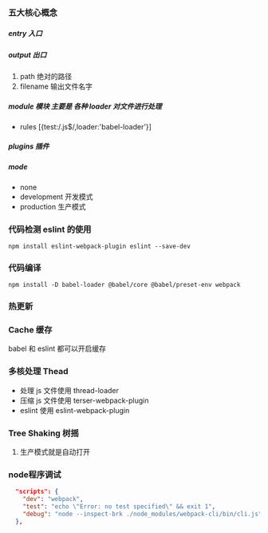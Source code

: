 ### 五大核心概念

##### entry 入口

##### output 出口

1. path 绝对的路径
2. filename 输出文件名字

##### module 模块 主要是 各种 loader 对文件进行处理

- rules [{test:/\.js$/,loader:'babel-loader'}]

##### plugins 插件

##### mode

- none
- development 开发模式
- production 生产模式

### 代码检测 eslint 的使用

`npm install eslint-webpack-plugin eslint --save-dev`

### 代码编译

`npm install -D babel-loader @babel/core @babel/preset-env webpack`

### 热更新

### Cache 缓存

babel 和 eslint 都可以开启缓存

### 多核处理 Thead

- 处理 js 文件使用 thread-loader
- 压缩 js 文件使用 terser-webpack-plugin
- eslint 使用 eslint-webpack-plugin

### Tree Shaking 树摇

1. 生产模式就是自动打开

### node程序调试
```json
  "scripts": {
    "dev": "webpack",
    "test": "echo \"Error: no test specified\" && exit 1",
    "debug": "node --inspect-brk ./node_modules/webpack-cli/bin/cli.js" // 调试node程序
  },
```